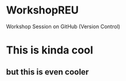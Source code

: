 # WorkshopREU
 Workshop Session on GitHub (Version Control)
# This is kinda cool
## but this is even cooler
